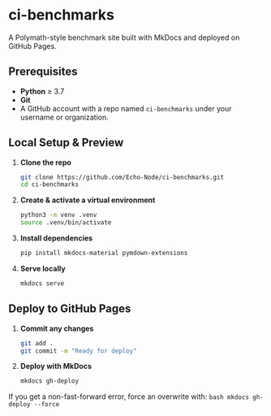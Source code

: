# ci-benchmarks

A Polymath-style benchmark site built with MkDocs and deployed on GitHub Pages.

## Prerequisites

- **Python** ≥ 3.7  
- **Git**  
- A GitHub account with a repo named `ci-benchmarks` under your username or organization.

## Local Setup & Preview

1. **Clone the repo**  
	```bash
	git clone https://github.com/Echo-Node/ci-benchmarks.git
	cd ci-benchmarks
	```

2. **Create & activate a virtual environment**
	```bash
	python3 -m venv .venv
	source .venv/bin/activate
	```

3. **Install dependencies**
	```bash
	pip install mkdocs-material pymdown-extensions
	```

4. **Serve locally**
	```bash
	mkdocs serve
	```

## Deploy to GitHub Pages

1. **Commit any changes**
	```bash
	git add .
	git commit -m "Ready for deploy"
	```

2. **Deploy with MkDocs**
	```bash
	mkdocs gh-deploy
	```
If you get a non-fast-forward error, force an overwrite with:
	```bash
	mkdocs gh-deploy --force
	```


